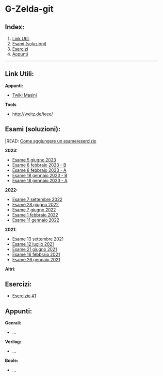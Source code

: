 # G-Zelda-git

## Index:
1. [Link Utili](#Link-Utili)
2. [Esami (soluzioni)](#Esami-(soluzioni))
3. [Esercizi](#Esercizzi)
4. [Appunti](#Appunti)

---
## Link Utili:
**Appunti:**
- [Twiki Masini](https://twiki.di.uniroma1.it/twiki/view/Architetture1/EO/CanaleE_O)

**Tools**
- http://weitz.de/ieee/

## Esami (soluzioni):

|READ: [Come aggiungere un esame/esercizio](Come-aggiungere-un-esame-esercizio.md)

**2023:**
- [Esame 5 giugno 2023](/Primo%Anno/Progettazione%di%Sistemi%Digitali/Esami/2023/2023-06-05-A-MZ.md)
- [Esame 8 febbraio 2023 - B](/Primo%Anno/Progettazione%di%Sistemi%Digitali/Esami/2023/2023-02-08-B-MZ.md)
- [Esame 8 febbraio 2023 - A](/Primo%Anno/Progettazione%di%Sistemi%Digitali/Esami/2023/2023-02-08-A-MZ.md)
- [Esame 18 gennaio 2023 - B](/Primo%Anno/Progettazione%di%Sistemi%Digitali/Esami/2023/2023-01-18-B-MZ.md)
- [Esame 18 gennaio 2023 - A](Primo%Anno/Progettazione%di%Sistemi%Digitali/Esami/2023/2023-01-18-A-MZ.md)

**2022:**
- [Esame 7 settembre 2022](Primo%Anno/Progettazione%di%Sistemi%Digitali/Esami/2022/2022-09-06-MZ.md)
- [Esame 28 giugno 2022](Primo%Anno/Progettazione%di%Sistemi%Digitali/Esami/2022/2022-06-28-MZ.md)
- [Esame 7 giugno 2022](Primo%Anno/Progettazione%di%Sistemi%Digitali/Esami/2022/2022-06-07-MZ.pdf)
- [Esame 1 febbraio 2022](Primo%Anno/Progettazione%di%Sistemi%Digitali/Esami/2022/2022-02-01-MZ.md)
- [Esame 11 gennaio 2022](Primo%Anno/Progettazione%di%Sistemi%Digitali/Esami/2022/2022-01-11-MZ.md)

**2021:**
- [Esame 13 settembre 2021](Primo%Anno/Progettazione%di%Sistemi%Digitali/Esami/2021/2021-09-13-MZ.md)
- [Esame 12 luglio 2021](Primo%Anno/Progettazione%di%Sistemi%Digitali/Esami/2021/2021-07-12-MZ.md)
- [Esame 21 giugno 2021](Primo%Anno/Progettazione%di%Sistemi5Digitali/Esami/2021/2021-06-21-MZ.md)
- [Esame 16 febbraio 2021](Primo%Anno/Progettazione%di%Sistemi%Digitali/Esami/2021/2021-02-16-MZ.md)
- [Esame 26 gennaio 2021](Primo%Anno/Progettazione%di%Sistemi%Digitali/Esami/2021/2021-01-26-MZ.md)

**Altri:**


## Esercizi:
- [Esercizio #1](https://github.com/Jaxkeeper/G-Zelda-git/issues/1)

## Appunti:
**Genrali:**
- ...

**Verilog:**
- ...

**Boole:**
- ...

